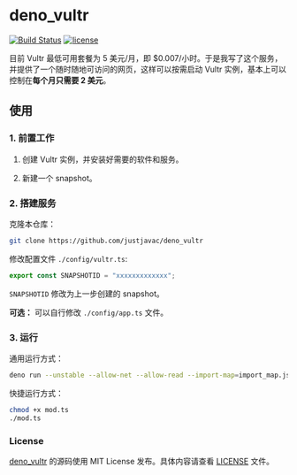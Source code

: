 # deno_vultr

[![Build Status](https://github.com/justjavac/deno_vultr/workflows/ci/badge.svg?branch=master)](https://github.com/justjavac/deno_vultr/actions)
[![license](https://img.shields.io/github/license/justjavac/deno_vultr)](https://github.com/justjavac/deno_vultr/blob/master/LICENSE)

目前 Vultr 最低可用套餐为 5 美元/月，即 $0.007/小时。于是我写了这个服务，并提供了一个随时随地可访问的网页，这样可以按需启动 Vultr 实例，基本上可以控制在**每个月只需要 2 美元**。

## 使用

### 1. 前置工作

1. 创建 Vultr 实例，并安装好需要的软件和服务。

1. 新建一个 snapshot。

### 2. 搭建服务

克隆本仓库：

```bash
git clone https://github.com/justjavac/deno_vultr
```

修改配置文件 `./config/vultr.ts`:

```ts
export const SNAPSHOTID = "xxxxxxxxxxxxx";
```

`SNAPSHOTID` 修改为上一步创建的 snapshot。

**可选：** 可以自行修改 `./config/app.ts` 文件。

### 3. 运行

通用运行方式：

```bash
deno run --unstable --allow-net --allow-read --import-map=import_map.json ./mod.ts
```

快捷运行方式：

```bash
chmod +x mod.ts
./mod.ts
```

### License

[deno_vultr](https://github.com/justjavac/deno_vultr) 的源码使用 MIT License 发布。具体内容请查看 [LICENSE](./LICENSE) 文件。
